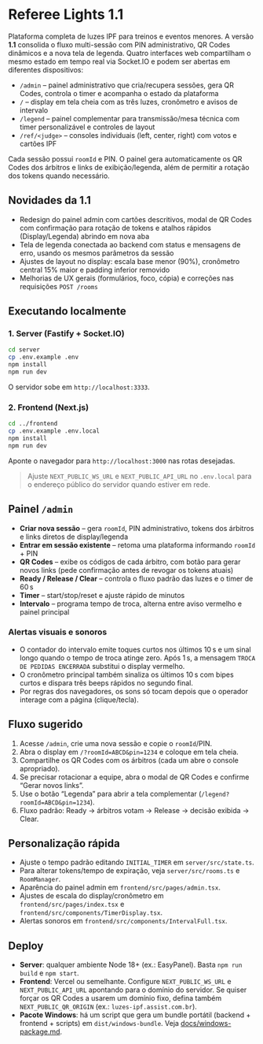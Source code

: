 # Referee Lights 1.1

Plataforma completa de luzes IPF para treinos e eventos menores. A versão **1.1** consolida o fluxo multi-sessão com PIN administrativo, QR Codes dinâmicos e a nova tela de legenda. Quatro interfaces web compartilham o mesmo estado em tempo real via Socket.IO e podem ser abertas em diferentes dispositivos:

- `/admin` – painel administrativo que cria/recupera sessões, gera QR Codes, controla o timer e acompanha o estado da plataforma
- `/` – display em tela cheia com as três luzes, cronômetro e avisos de intervalo
- `/legend` – painel complementar para transmissão/mesa técnica com timer personalizável e controles de layout
- `/ref/<judge>` – consoles individuais (left, center, right) com votos e cartões IPF

Cada sessão possui `roomId` e PIN. O painel gera automaticamente os QR Codes dos árbitros e links de exibição/legenda, além de permitir a rotação dos tokens quando necessário.

## Novidades da 1.1

- Redesign do painel admin com cartões descritivos, modal de QR Codes com confirmação para rotação de tokens e atalhos rápidos (Display/Legenda) abrindo em nova aba
- Tela de legenda conectada ao backend com status e mensagens de erro, usando os mesmos parâmetros da sessão
- Ajustes de layout no display: escala base menor (90%), cronômetro central 15% maior e padding inferior removido
- Melhorias de UX gerais (formulários, foco, cópia) e correções nas requisições `POST /rooms`

## Executando localmente

### 1. Server (Fastify + Socket.IO)
```bash
cd server
cp .env.example .env
npm install
npm run dev
```
O servidor sobe em `http://localhost:3333`.

### 2. Frontend (Next.js)
```bash
cd ../frontend
cp .env.example .env.local
npm install
npm run dev
```
Aponte o navegador para `http://localhost:3000` nas rotas desejadas.

> Ajuste `NEXT_PUBLIC_WS_URL` e `NEXT_PUBLIC_API_URL` no `.env.local` para o endereço público do servidor quando estiver em rede.

## Painel `/admin`

- **Criar nova sessão** – gera `roomId`, PIN administrativo, tokens dos árbitros e links diretos de display/legenda
- **Entrar em sessão existente** – retoma uma plataforma informando `roomId` + PIN
- **QR Codes** – exibe os códigos de cada árbitro, com botão para gerar novos links (pede confirmação antes de revogar os tokens atuais)
- **Ready / Release / Clear** – controla o fluxo padrão das luzes e o timer de 60 s
- **Timer** – start/stop/reset e ajuste rápido de minutos
- **Intervalo** – programa tempo de troca, alterna entre aviso vermelho e painel principal

### Alertas visuais e sonoros
- O contador do intervalo emite toques curtos nos últimos 10 s e um sinal longo quando o tempo de troca atinge zero. Após 1 s, a mensagem `TROCA DE PEDIDAS ENCERRADA` substitui o display vermelho.
- O cronômetro principal também sinaliza os últimos 10 s com bipes curtos e dispara três beeps rápidos no segundo final.
- Por regras dos navegadores, os sons só tocam depois que o operador interage com a página (clique/tecla).

## Fluxo sugerido
1. Acesse `/admin`, crie uma nova sessão e copie o `roomId`/PIN.
2. Abra o display em `/?roomId=ABCD&pin=1234` e coloque em tela cheia.
3. Compartilhe os QR Codes com os árbitros (cada um abre o console apropriado).
4. Se precisar rotacionar a equipe, abra o modal de QR Codes e confirme “Gerar novos links”.
5. Use o botão “Legenda” para abrir a tela complementar (`/legend?roomId=ABCD&pin=1234`).
6. Fluxo padrão: Ready → árbitros votam → Release → decisão exibida → Clear.

## Personalização rápida
- Ajuste o tempo padrão editando `INITIAL_TIMER` em `server/src/state.ts`.
- Para alterar tokens/tempo de expiração, veja `server/src/rooms.ts` e `RoomManager`.
- Aparência do painel admin em `frontend/src/pages/admin.tsx`.
- Ajustes de escala do display/cronômetro em `frontend/src/pages/index.tsx` e `frontend/src/components/TimerDisplay.tsx`.
- Alertas sonoros em `frontend/src/components/IntervalFull.tsx`.

## Deploy
- **Server**: qualquer ambiente Node 18+ (ex.: EasyPanel). Basta `npm run build` e `npm start`.
- **Frontend**: Vercel ou semelhante. Configure `NEXT_PUBLIC_WS_URL` e `NEXT_PUBLIC_API_URL` apontando para o domínio do servidor.
  Se quiser forçar os QR Codes a usarem um domínio fixo, defina também `NEXT_PUBLIC_QR_ORIGIN` (ex.: `luzes-ipf.assist.com.br`).
- **Pacote Windows**: há um script que gera um bundle portátil (backend + frontend + scripts) em `dist/windows-bundle`. Veja [docs/windows-package.md](docs/windows-package.md).
